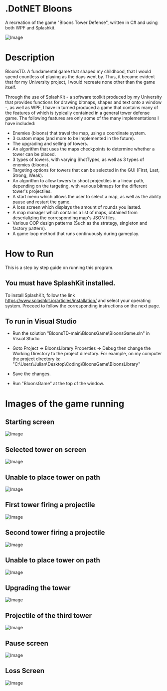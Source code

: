 # .DotNET Bloons

A recreation of the game "Bloons Tower Defense", written in C# and using both WPF and Splashkit.

![Image](/BloonsGame/GitHubImages/BloonsGame.png?raw=true)
# Description

BloonsTD. A fundamental game that shaped my childhood, that I would spend countless of playing as the days went by. Thus, it became evident that for my University project, I would recreate none other than the game itself.

Through the use of SplashKit - a software toolkit produced by my University that provides functions for drawing bitmaps, shapes and text onto a window -, as well as WPF, I have in turned produced a game that contains many of the features of which is typically contained in a general tower defense game. The following features are only some of the many implementations I have included:

- Enemies (bloons) that travel the map, using a coordinate system.
- 3 custom maps (and more to be implemented in the future).
- The upgrading and selling of towers.
- An algorithm that uses the maps checkpoints to determine whether a tower can be placed.
- 3 types of towers, with varying ShotTypes, as well as 3 types of enemies (bloons).
- Targeting options for towers that can be selected in the GUI (First, Last, Strong, Weak).
- An algorithm to allow towers to shoot projectiles in a linear path, depending on the targeting, with various bitmaps for the different tower's projectiles.
- A start menu which allows the user to select a map, as well as the ability pause and restart the game.
- A loss screen which displays the amount of rounds you lasted.
- A map manager which contains a list of maps, obtained from deserializing the corresponding map's JSON files.
- Various OOP design patterns (Such as the strategy, singleton and factory pattern).
- A game loop method that runs continuously during gameplay.


# How to Run
This is a step by step guide on running this program.

## You must have SplashKit installed.
To install SplashKit, follow the link https://www.splashkit.io/articles/installation/ and select your operating system. Proceed to follow the corresponding instructions on the next page.

## To run in Visual Studio
- Run the solution "BloonsTD-main\BloonsGame\BloonsGame.sln" in Visual Studio

- Goto Project -> BloonsLibrary Properties -> Debug then change the Working Directory to the project directory. For example, on my computer the project directory is: "C:\Users\Julian\Desktop\Coding\BloonsGame\BloonsLibrary"

- Save the changes.

- Run "BloonsGame" at the top of the window.

# Images of the game running

## Starting screen

![Image](/BloonsGame/GitHubImages/MainMenu.png?raw=true)
## Selected tower on screen

![Image](/BloonsGame/GitHubImages/Image1.png?raw=true)
## Unable to place tower on path

![Image](/BloonsGame/GitHubImages/Image2.png?raw=true)
## First tower firing a projectile

![Image](/BloonsGame/GitHubImages/Image3.png?raw=true)
## Second tower firing a projectile

![Image](/BloonsGame/GitHubImages/Image4.png?raw=true)
## Unable to place tower on path

![Image](/BloonsGame/GitHubImages/Image5.png?raw=true)
## Upgrading the tower

![Image](/BloonsGame/GitHubImages/Image6.png?raw=true)
## Projectile of the third tower

![Image](/BloonsGame/GitHubImages/Image7.png?raw=true)
## Pause screen

![Image](/BloonsGame/GitHubImages/Image8.png?raw=true)
## Loss Screen

![Image](/BloonsGame/GitHubImages/Image9.png?raw=true)
